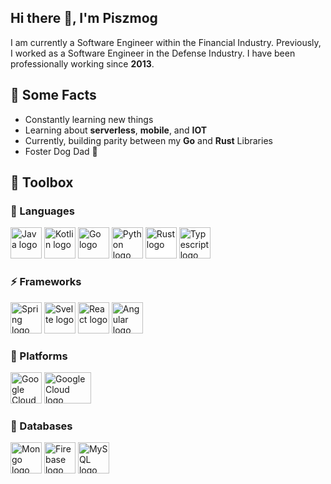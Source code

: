 ## Hi there 👋, I'm Piszmog

I am currently a Software Engineer within the Financial Industry. Previously, I worked as a Software Engineer in the
Defense Industry. I have been professionally working since **2013**.

## 💎 Some Facts

* Constantly learning new things
* Learning about **serverless**, **mobile**, and **IOT**
* Currently, building parity between my **Go** and **Rust** Libraries
* Foster Dog Dad 🐶

## 🧰 Toolbox

### 💬 Languages

<p>
<img src="https://cdn.worldvectorlogo.com/logos/java-4.svg" alt="Java logo" width="50" height="50"/>
<img src="https://cdn.worldvectorlogo.com/logos/kotlin-1.svg" alt="Kotlin logo" width="50" height="50"/>
<img src="https://cdn.worldvectorlogo.com/logos/golang-1.svg" alt="Go logo" width="50" height="50"/>
<img src="https://cdn.worldvectorlogo.com/logos/python-5.svg" alt="Python logo" width="50" height="50"/>
<img style="background-color: white" src="https://cdn.worldvectorlogo.com/logos/rust.svg" alt="Rust logo" width="50" height="50"/>
<img src="https://cdn.worldvectorlogo.com/logos/typescript.svg" alt="Typescript logo" width="50" height="50"/>
</p>

### ⚡ Frameworks

<p>
<img src="https://cdn.worldvectorlogo.com/logos/spring-3.svg" alt="Spring logo" width="50" height="50"/>
<img src="https://cdn.worldvectorlogo.com/logos/svelte-1.svg" alt="Svelte logo" width="50" height="50"/>
<img src="https://cdn.worldvectorlogo.com/logos/react-2.svg" alt="React logo" width="50" height="50"/>
<img src="https://cdn.worldvectorlogo.com/logos/angular-icon-1.svg" alt="Angular logo" width="50" height="50"/>
</p>

### 🚀 Platforms

<p>
<img src="https://cdn.worldvectorlogo.com/logos/google-cloud-1.svg" alt="Google Cloud logo" width="50" height="50"/>
<img src="https://www.cloudfoundry.org/wp-content/uploads/vertical-color-thumb.jpg" alt="Google Cloud logo" width="75" height="50"/>
</p>

### 📝 Databases

<p>
<img src="https://cdn.worldvectorlogo.com/logos/mongodb-icon-1.svg" alt="Mongo logo" width="50" height="50"/>
<img src="https://cdn.worldvectorlogo.com/logos/firebase-1.svg" alt="Firebase logo" width="50" height="50"/>
<img src="https://cdn.worldvectorlogo.com/logos/mysql-6.svg" alt="MySQL logo" width="50" height="50"/>
</p>
